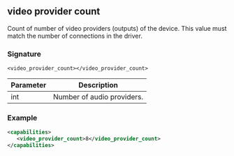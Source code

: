 ## video provider count

Count of number of video providers (outputs) of the device. This value must match the number of connections in the driver.


### Signature

`<video_provider_count></video_provider_count>`


| Parameter | Description |
| --- | --- |
| int | Number of audio providers. |


### Example

```xml
<capabilities>
   <video_provider_count>8</video_provider_count>
</capabilities>
```
